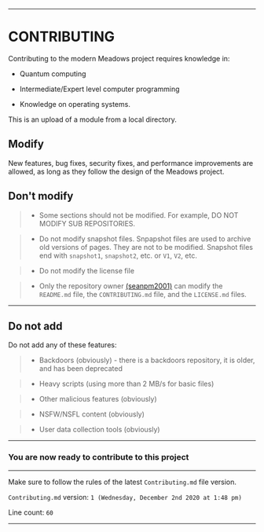 
***

# CONTRIBUTING

Contributing to the modern Meadows project requires knowledge in:

* Quantum computing

* Intermediate/Expert level computer programming

* Knowledge on operating systems.

This is an upload of a module from a local directory.

## Modify

New features, bug fixes, security fixes, and performance improvements are allowed, as long as they follow the design of the Meadows project.

## Don't modify

> * Some sections should not be modified. For example, DO NOT MODIFY SUB REPOSITORIES.

> * Do not modify snapshot files. Snpapshot files are used to archive old versions of pages. They are not to be modified.
Snapshot files end with `snapshot1`, `snapshot2`, etc. or `V1`, `V2`, etc.

> * Do not modify the license file

> * Only the repository owner [(seanpm2001)](https://github.com/seanpm2001/) can modify the `README.md` file, the `CONTRIBUTING.md` file, and the `LICENSE.md` files.

***

## Do not add

Do not add any of these features:

> * Backdoors (obviously) - there is a backdoors repository, it is older, and has been deprecated

> * Heavy scripts (using more than 2 MB/s for basic files)

> * Other malicious features (obviously)

> * NSFW/NSFL content (obviously)

> * User data collection tools (obviously)

***

### You are now ready to contribute to this project

***

Make sure to follow the rules of the latest `Contributing.md` file version.

`Contributing.md` version: `1 (Wednesday, December 2nd 2020 at 1:48 pm)`

Line count: `60`

***
